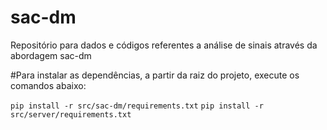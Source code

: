 # sac-dm
Repositório para dados e códigos referentes a análise de sinais através da abordagem sac-dm

#Para instalar as dependências, a partir da raiz do projeto, execute os comandos abaixo:

`pip install -r src/sac-dm/requirements.txt`
`pip install -r src/server/requirements.txt`

